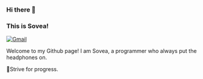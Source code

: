 ### Hi there 👋 
### This is Sovea!

[![Gmail](https://img.shields.io/badge/-Gmail-c14438?style=flat&logo=Gmail&logoColor=white)](mailto:soveazhang@gmail.com)

Welcome to my Github page! I am Sovea, a programmer who always put the headphones on.

🔋Strive for progress.
